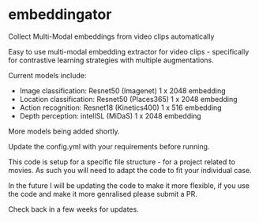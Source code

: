 # embeddingator
Collect Multi-Modal embeddings from video clips automatically

Easy to use multi-modal embedding extractor for video clips - specifically for contrastive learning strategies with multiple augmentations. 

Current models include:
  - Image classification: Resnet50 (Imagenet) 1 x 2048 embedding 
  - Location classification: Resnet50 (Places365) 1 x 2048 embedding
  - Action recognition: Resnet18 (Kinetics400) 1 x 516 embedding
  - Depth perception: intelISL (MiDaS)  1 x 2048 embedding
  
More models being added shortly. 

Update the config.yml with your requirements before running. 

This code is setup for a specific file structure - for a project related to movies. As such you will need to adapt the code to fit your individual case. 

In the future I will be updating the code to make it more flexible, if you use the code and make it more genralised please submit a PR. 

Check back in a few weeks for updates. 
